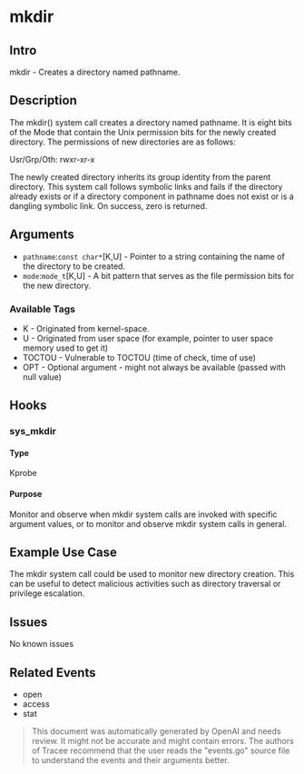 
# mkdir

## Intro
mkdir - Creates a directory named pathname.

## Description
The mkdir() system call creates a directory named pathname.  It is eight  bits
of the Mode that contain the Unix permission bits for the newly created directory.
The permissions of new directories are as follows:

Usr/Grp/Oth: rwxr-xr-x

The newly created directory inherits its group identity from the parent
directory. This system call follows symbolic links and fails if the  directory  already  exists  or  if  a  directory  component  in pathname does  not  exist or is a dangling  symbolic link. On success, zero is returned.

## Arguments
* `pathname`:`const char*`[K,U] - Pointer to a string containing the name of the directory to be created.
* `mode`:`mode_t`[K,U] - A bit pattern that serves as the file permission bits for the new directory.

### Available Tags
* K - Originated from kernel-space.
* U - Originated from user space (for example, pointer to user space memory used to get it)
* TOCTOU - Vulnerable to TOCTOU (time of check, time of use)
* OPT - Optional argument - might not always be available (passed with null value)

## Hooks
### sys_mkdir
#### Type
Kprobe
#### Purpose
Monitor and observe when mkdir system calls are invoked with specific argument values, or to monitor and observe mkdir system calls in general.

## Example Use Case
The mkdir system call could be used to monitor new directory creation. This can be useful to detect malicious activities such as directory traversal or privilege escalation.

## Issues
No known issues

## Related Events
* open 
* access
* stat

> This document was automatically generated by OpenAI and needs review. It might
> not be accurate and might contain errors. The authors of Tracee recommend that
> the user reads the "events.go" source file to understand the events and their
> arguments better.

